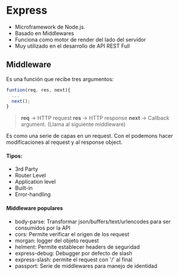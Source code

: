 # Express

* Microframework de Node.js.
* Basado en Middlewares
* Funciona como motor de render del lado del servidor
* Muy utilizado en el desarrollo de API REST Full


## Middleware

Es una función que recibe tres argumentos:
```js
funtion(req, res, next){
  ...
  next();
}
```
> **req** -> HTTP request
> **res** -> HTTP response
> **next** -> Callback argument. (Llama al siguiente middleware)

Es como una serie de capas en un request. Con el podemons hacer modificaciones al request y al response object.

#### Tipos:
  * 3rd Party
  * Router Level
  * Application level
  * Built-in
  * Error-handling

#### Middleware populares
  * body-parse: Transformar json/buffers/text/urlencodes para ser consumidos por la API
  * cors: Permite verificar el origen de los request
  * morgan: logger del objeto request
  * helment: Permite establecer headers de seguridad
  * express-debug: Debugger por defecto de slash
  * express-slash: permite el request con '/' al final
  * passport: Serie de middlewares para manejo de identidad
